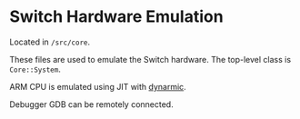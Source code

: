 # Switch Hardware Emulation

Located in `/src/core`.

These files are used to emulate the Switch hardware. The top-level class is `Core::System`.

ARM CPU is emulated using JIT with [dynarmic](https://github.com/yuzu-mirror/dynarmic).

Debugger GDB can be remotely connected.